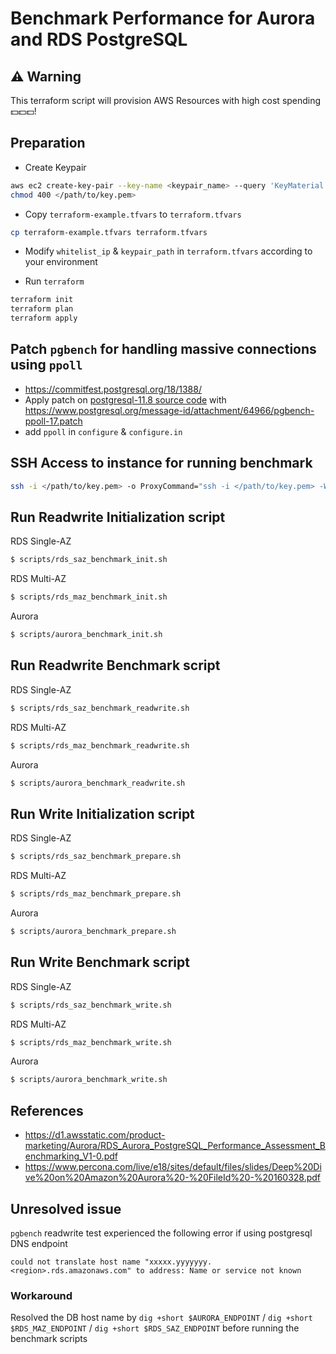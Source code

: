 # Benchmark Performance for Aurora and RDS PostgreSQL
## :warning: Warning
This terraform script will provision AWS Resources with high cost spending :dollar::dollar::dollar:!

## Preparation
* Create Keypair
```sh
aws ec2 create-key-pair --key-name <keypair_name> --query 'KeyMaterial' --output text > </path/to/key.pem>
chmod 400 </path/to/key.pem>
```

* Copy `terraform-example.tfvars` to `terraform.tfvars`
```sh
cp terraform-example.tfvars terraform.tfvars
```

* Modify `whitelist_ip` & `keypair_path` in `terraform.tfvars` according to your environment

* Run `terraform`
```sh
terraform init
terraform plan
terraform apply
```

## Patch `pgbench` for handling massive connections using `ppoll`
* https://commitfest.postgresql.org/18/1388/
* Apply patch on [postgresql-11.8 source code](https://ftp.postgresql.org/pub/source/v11.8/postgresql-11.8.tar.gz) with https://www.postgresql.org/message-id/attachment/64966/pgbench-ppoll-17.patch 
* add `ppoll` in `configure` & `configure.in`

## SSH Access to instance for running benchmark 
```sh
ssh -i </path/to/key.pem> -o ProxyCommand="ssh -i </path/to/key.pem> -W %h:%p ec2-user@$(terraform output bastion_endpoint)" ec2-user@$(terraform output benchmark_endpoint)
```

## Run Readwrite Initialization script
RDS Single-AZ
```sh
$ scripts/rds_saz_benchmark_init.sh
```

RDS Multi-AZ
```sh
$ scripts/rds_maz_benchmark_init.sh
```

Aurora
```sh
$ scripts/aurora_benchmark_init.sh
```

## Run Readwrite Benchmark script
RDS Single-AZ
```sh
$ scripts/rds_saz_benchmark_readwrite.sh
```

RDS Multi-AZ
```sh
$ scripts/rds_maz_benchmark_readwrite.sh
```

Aurora
```sh
$ scripts/aurora_benchmark_readwrite.sh
```

## Run Write Initialization script
RDS Single-AZ
```sh
$ scripts/rds_saz_benchmark_prepare.sh
```

RDS Multi-AZ
```sh
$ scripts/rds_maz_benchmark_prepare.sh
```

Aurora
```sh
$ scripts/aurora_benchmark_prepare.sh
```

## Run Write Benchmark script
RDS Single-AZ
```sh
$ scripts/rds_saz_benchmark_write.sh
```

RDS Multi-AZ
```sh
$ scripts/rds_maz_benchmark_write.sh
```

Aurora
```sh
$ scripts/aurora_benchmark_write.sh
```

## References
* https://d1.awsstatic.com/product-marketing/Aurora/RDS_Aurora_PostgreSQL_Performance_Assessment_Benchmarking_V1-0.pdf
* https://www.percona.com/live/e18/sites/default/files/slides/Deep%20Dive%20on%20Amazon%20Aurora%20-%20FileId%20-%20160328.pdf

## Unresolved issue
`pgbench` readwrite test experienced the following error if using postgresql DNS endpoint
```
could not translate host name "xxxxx.yyyyyyy.<region>.rds.amazonaws.com" to address: Name or service not known
```
### Workaround
Resolved the DB host name by `dig +short $AURORA_ENDPOINT` / `dig +short $RDS_MAZ_ENDPOINT` / `dig +short $RDS_SAZ_ENDPOINT` before running the benchmark scripts
